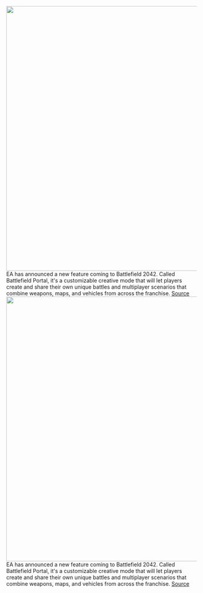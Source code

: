 <img src='https://cdn.vox-cdn.com/thumbor/2JUTceZ-TN2tFNFJ-ldWkZhKqlA=/0x0:1920x1080/1200x0/filters:focal(0x0:1920x1080):no_upscale()/cdn.vox-cdn.com/uploads/chorus_asset/file/22732823/KIN_Portal_Screenshot_02_ElAlamein_1920x1080_36533960f60d716bf117.48560501.png' width='700px' /><br/>
EA has announced a new feature coming to Battlefield 2042. Called Battlefield Portal, it's a customizable creative mode that will let players create and share their own unique battles and multiplayer scenarios that combine weapons, maps, and vehicles from across the franchise.
<a href='https://www.theverge.com/2021/7/22/22587667/battlefield-2042-portal-custom-game-modes-vehicles-weapons-maps-ea-play'> Source <a/><img src='https://cdn.vox-cdn.com/thumbor/2JUTceZ-TN2tFNFJ-ldWkZhKqlA=/0x0:1920x1080/1200x0/filters:focal(0x0:1920x1080):no_upscale()/cdn.vox-cdn.com/uploads/chorus_asset/file/22732823/KIN_Portal_Screenshot_02_ElAlamein_1920x1080_36533960f60d716bf117.48560501.png' width='700px' /><br/>
EA has announced a new feature coming to Battlefield 2042. Called Battlefield Portal, it's a customizable creative mode that will let players create and share their own unique battles and multiplayer scenarios that combine weapons, maps, and vehicles from across the franchise.
<a href='https://www.theverge.com/2021/7/22/22587667/battlefield-2042-portal-custom-game-modes-vehicles-weapons-maps-ea-play'> Source <a/>